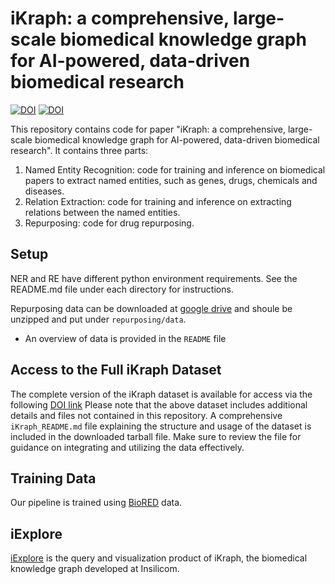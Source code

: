 # iKraph: a comprehensive, large-scale biomedical knowledge graph for AI-powered, data-driven biomedical research

[![DOI](https://zenodo.org/badge/910135942.svg)](https://doi.org/10.5281/zenodo.14577964)
[![DOI](https://zenodo.org/badge/DOI/10.5281/zenodo.14846820.svg)](https://doi.org/10.5281/zenodo.14846820)

This repository contains code for paper "iKraph: a comprehensive, large-scale biomedical knowledge graph for AI-powered, data-driven biomedical research". It contains three parts:
1. Named Entity Recognition: code for training and inference on biomedical papers to extract named entities, such as genes, drugs, chemicals and diseases.
2. Relation Extraction: code for training and inference on extracting relations between the named entities.
3. Repurposing: code for drug repurposing.

## Setup

NER and RE have different python environment requirements. See the README.md file under each directory for instructions.

Repurposing data can be downloaded at [google drive](https://drive.google.com/file/d/1OliLj7OZ2M6f65Ws5ZSlU-tXdEQEIG9e/view?usp=sharing) and shoule be unzipped and put under `repurposing/data`.
* An overview of data is provided in the `README` file

## Access to the Full iKraph Dataset
The complete version of the iKraph dataset is available for access via the following [DOI link](https://doi.org/10.5281/zenodo.14846820)
Please note that the above dataset includes additional details and files not contained in this repository. A comprehensive `iKraph_README.md` file explaining the structure and usage of the dataset is included in the downloaded tarball file. Make sure to review the file for guidance on integrating and utilizing the data effectively.

## Training Data

Our pipeline is trained using [BioRED](https://academic.oup.com/bib/article/23/5/bbac282/6645993) data. 

## iExplore

[iExplore](https://biokde.com/) is the query and visualization product of iKraph, the biomedical knowledge graph developed at Insilicom.
